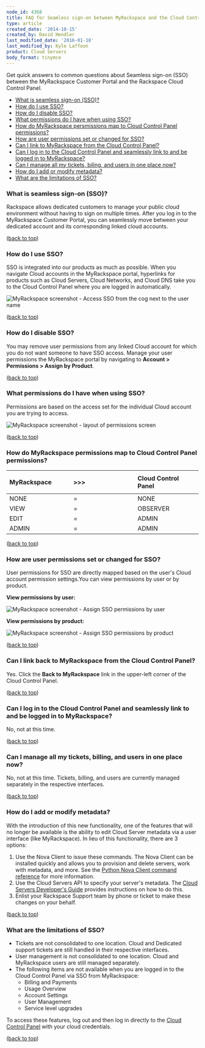 ```yaml
---
node_id: 4368
title: FAQ for Seamless sign-on between MyRackspace and the Cloud Control Panel
type: article
created_date: '2014-10-15'
created_by: David Hendler
last_modified_date: '2016-01-18'
last_modified_by: Kyle Laffoon
product: Cloud Servers
body_format: tinymce
---
```


Get quick answers to common questions about Seamless sign-on (SSO)
between the MyRackspace Customer Portal and the Rackspace Cloud Control
Panel.

-   [What is seamless sign-on (SSO)?](#whatis)
-   [How do I use SSO?](#howdoi)
-   [How do I disable SSO?](#disable)
-   [What permissions do I have when using SSO?](#permissions)
-   [How do MyRackspace persmissions map to Cloud Control Panel
    permissions?](#mapping)
-   [How are user permissions set or changed for
    SSO?](#changepermissions)
-   [Can I link to MyRackspace from the Cloud Control Panel?](#linkback)
-   [Can I log in to the Cloud Control Panel and seamlessly link to and
    be logged in to MyRackspace?](#seamless)
-   [Can I manage all my tickets, biling, and users in one place
    now?](#manageeverything)
-   [How do I add or modify metadata?](#metadata)
-   [What are the limitations of SSO?](#limitations)

### What is seamless sign-on (SSO)?

Rackspace allows dedicated customers to manage your public cloud
environment without having to sign on multiple times. After you log in
to the MyRackspace Customer Portal, you can seamlessly move between your
dedicated account and its corresponding linked cloud accounts.

<div>

([back to top](#top))

</div>

### How do I use SSO?

SSO is integrated into our products as much as possible. When you
navigate Cloud accounts in the MyRackspace portal, hyperlinks for
products such as Cloud Servers, Cloud Networks, and Cloud DNS take you
to the Cloud Control Panel where you are logged in automatically.

![MyRackspace screenshot - Access SSO from the cog next to the user
name](https://8026b2e3760e2433679c-fffceaebb8c6ee053c935e8915a3fbe7.ssl.cf2.rackcdn.com/field/image/sso_howto_use.png)

<div>

([back to top](#top))

</div>

### How do I disable SSO?

You may remove user permissions from any linked Cloud account for which
you do not want someone to have SSO access. Manage your user permissions
the MyRackspace portal by navigating to **Account &gt; Permissions &gt;
Assign by Product**.

([back to top](#top))

### What permissions do I have when using SSO?

Permissions are based on the access set for the individual Cloud account
you are trying to access.

![MyRackspace screenshot - layout of permissions
screen](https://8026b2e3760e2433679c-fffceaebb8c6ee053c935e8915a3fbe7.ssl.cf2.rackcdn.com/field/image/sso_permissions_layout.png)

([back to top](#top))

### How do MyRackspace permissions map to Cloud Control Panel permissions?

<table>
<colgroup>
<col width="33%" />
<col width="33%" />
<col width="33%" />
</colgroup>
<thead>
<tr class="header">
<th align="left"><div class="tablesorter-header-inner">
<div class="tablesorter-header-inner">
<p> MyRackspace</p>
</div>
</div></th>
<th align="left"><div class="tablesorter-header-inner">
<div class="tablesorter-header-inner">
 &gt;&gt;&gt;
</div>
</div></th>
<th align="left"><div class="tablesorter-header-inner">
<div class="tablesorter-header-inner">
 Cloud Control Panel
</div>
</div></th>
</tr>
</thead>
<tbody>
<tr class="odd">
<td align="left"> NONE</td>
<td align="left"> =</td>
<td align="left"> NONE</td>
</tr>
<tr class="even">
<td align="left"> VIEW</td>
<td align="left"> =</td>
<td align="left">OBSERVER</td>
</tr>
<tr class="odd">
<td align="left"> EDIT</td>
<td align="left"> =</td>
<td align="left"> ADMIN</td>
</tr>
<tr class="even">
<td align="left">ADMIN</td>
<td align="left">=</td>
<td align="left">ADMIN</td>
</tr>
</tbody>
</table>

([back to top](#top))

### How are user permissions set or changed for SSO?

User permissions for SSO are directly mapped based on the user's Cloud
account permission settings.You can view permissions by user or by
product.

**View permissions by user:**

![MyRackspace screenshot - Assign SSO permissions by
user](https://8026b2e3760e2433679c-fffceaebb8c6ee053c935e8915a3fbe7.ssl.cf2.rackcdn.com/field/image/sso_permissions_by_user.png)

**View permissions by product:**

![MyRackspace screenshot - Assign SSO permissions by
product](https://8026b2e3760e2433679c-fffceaebb8c6ee053c935e8915a3fbe7.ssl.cf2.rackcdn.com/field/image/sso_permission_by_product.png)

([back to top](#top))

### Can I link back to MyRackspace from the Cloud Control Panel?

Yes. Click the **Back to MyRackspace** link in the upper-left corner of
the Cloud Control Panel.

([back to top](#top))

### Can I log in to the Cloud Control Panel and seamlessly link to and be logged in to MyRackspace?

No, not at this time.

([back to top](#top))

### Can I manage all my tickets, billing, and users in one place now?

No, not at this time. Tickets, billing, and users are currently managed
separately in the respective interfaces.

([back to top](#top))

### How do I add or modify metadata?

With the introduction of this new functionality, one of the features
that will no longer be available is the ability to edit Cloud Server
metadata via a user interface (like MyRackspace). In lieu of this
functionality, there are 3 options:

1.  Use the Nova Client to issue these commands. The Nova Client can be
    installed quickly and allows you to provision and delete servers,
    work with metadata, and more. See the [Python Nova Client command
    reference](/how-to/useful-python-novaclient-commands)
    for more information.
2.  Use the Cloud Servers API to specify your server's metadata. The
    [Cloud Servers Developer's
    Guide](http://docs.rackspace.com/servers/api/v2/cs-devguide/content/Create_or_Replace_Metadata-d1e5358.html)
    provides instructions on how to do this.
3.  Enlist your Rackspace Support team by phone or ticket to make these
    changes on your behalf.

([back to top](#top))

### What are the limitations of SSO?

-   Tickets are not consolidated to one location. Cloud and Dedicated
    support tickets are still handled in their respective interfaces.
-   User management is not consolidated to one location. Cloud and
    MyRackspace users are still managed separately.
-   The following items are not available when you are logged in to the
    Cloud Control Panel via SSO from MyRackspace:
    -   Billing and Payments
    -   Usage Overview
    -   Account Settings
    -   User Management
    -   Service level upgrades

To access these features, log out and then log in directly to the [Cloud
Control Panel](http://mycloud.rackspace.com) with your cloud
credentials.

([back to top](#top))

